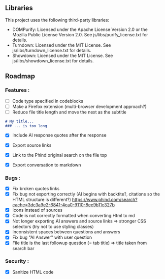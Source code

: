 ## Libraries
This project uses the following third-party libraries:

- DOMPurify: Licensed under the Apache License Version 2.0 or the Mozilla Public License Version 2.0. See js/libs/purify_license.txt for details.
- Turndown: Licensed under the MIT License. See js/libs/turndown_license.txt for details.
- Showdown: Licensed under the MIT License. See js/libs/showdown_license.txt for details.

## Roadmap
### Features :
- [ ] Code type specified in codeblocks
- [ ] Make a Firefox extension (multi-browser development approach?)
- [ ] Reduce file title length and move the next as the subtitle
```md
# My title...
### ... is too long
```
- [x] Include AI response quotes after the response
- [x] Export source links
- [x] Link to the Phind original search on the file top
- [x] Export conversation to markdown


### Bugs :
- [x] Fix broken quotes links
- [x] Fix bug not exporting correctly (AI begins with backtite?, citations so the HTML structure is different?)
  https://www.phind.com/search?cache=3dc3a9e2-6841-4ca0-9110-8ee9b11c327b
- [x] Icons instead of sources
- [x] Code is not correctly formatted when converting Html to md 
- [x] Not longer exporting AI answers and source links
     => stronger CSS selectors (try not to use styling classes)
- [x] Inconsistent spaces between questions and answers
- [x] Fix bug "AI Answer" with user question
- [x] File title is the last followup question (= tab title)
     => title taken from search bar

### Security :
-[x] Sanitize HTML code

